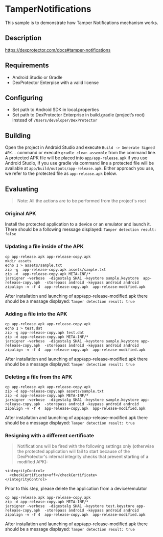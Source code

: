 # TamperNotifications

This sample is to demonstrate how Tamper Notifications mechanism works. 

## Description
https://dexprotector.com/docs#tamper-notifications

## Requirements
- Android Studio or Gradle
- DexProtector Enterpise with a valid license

## Configuring 
- Set path to Android SDK in local.properties
- Set path to DexProtector Enterprise in build.gradle (project’s root) instead of `/Users/developer/DexProtector`

## Building
Open the project in Android Studio and execute `Build -> Generate Signed APK..` command or execute `gradle clean assemble` from the command line. A protected APK file will be placed into `app/app-release.apk` if you use Android Studio, if you use gradle via command line a protected file will be available at `app/build/outputs/app-release.apk`. Either approach you use, we refer to the protected file as `app-release.apk` below.

## Evaluating
> Note: All the actions are to be performed from the project's root

### Original APK
Install the protected application to a device or an emulator and launch it. There should be a following message displayed: `Tamper detection result: false`

### Updating a file inside of the APK 
```
cp app-release.apk app-release-copy.apk
mkdir assets
echo 1 > assets/sample.txt
zip -g  app-release-copy.apk assets/sample.txt
zip -d  app-release-copy.apk META-INF/*
jarsigner -verbose  -digestalg SHA1 -keystore sample.keystore  app-release-copy.apk  -storepass android -keypass android android
zipalign -v -f 4  app-release-copy.apk  app-release-modified.apk
```
After installation and launching of app/app-release-modified.apk there should be a message displayed: `Tamper detection result: true`

### Adding a file into the APK
```
cp app-release.apk app-release-copy.apk
echo 1 > test.dat
zip -g app-release-copy.apk test.dat
zip -d app-release-copy.apk META-INF/*
jarsigner -verbose  -digestalg SHA1 -keystore sample.keystore app-release-copy.apk  -storepass android -keypass android android
zipalign -v -f 4  app-release-copy.apk  app-release-modified.apk
```
After installation and launching of app/app-release-modified.apk there should be a message displayed: `Tamper detection result: true`

### Deleting a file from the APK 
```
cp app-release.apk app-release-copy.apk
zip -d app-release-copy.apk assets/sample.txt
zip -d app-release-copy.apk META-INF/*
jarsigner -verbose  -digestalg SHA1 -keystore sample.keystore app-release-copy.apk  -storepass android -keypass android android
zipalign -v -f 4  app-release-copy.apk  app-release-modified.apk
```
After installation and launching of app/app-release-modified.apk there should be a message displayed: `Tamper detection result: true`

### Resigning with a different certificate

>Notifications will be fired with the following settings only (otherwise the protected application will fail to start because of the DexProtector's internal integrity checks that prevent starting of a modified APK):
```
<integrityControl>
  <checkCertificate>off</checkCertificate>
</integrityControl>
```

Prior to this step, please delete the application from a device/emulator

```
cp app-release.apk app-release-copy.apk
zip -d app-release-copy.apk META-INF/*
jarsigner -verbose  -digestalg SHA1 -keystore test.keystore app-release-copy.apk  -storepass android -keypass android android
zipalign -v -f 4  app-release-copy.apk  app-release-modified.apk
```
After installation and launching of app/app-release-modified.apk there should be a message displayed: `Tamper detection result: true`
